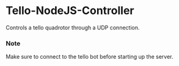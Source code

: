 # Tello-NodeJS-Controller

Controls a tello quadrotor through a UDP connection.

### Note

Make sure to connect to the tello bot before starting up the server.